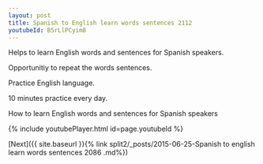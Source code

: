 ```yaml
---
layout: post
title: Spanish to English learn words sentences 2112 
youtubeId: B5rLlPCyim8
---
```

 
 
Helps to learn English words and sentences for Spanish speakers.

Opportunitiy to repeat the words sentences. 

Practice English language. 
 
10 minutes practice every day. 
 
How to learn English words and sentences for Spanish speakers 
 
{% include youtubePlayer.html id=page.youtubeId %}
 
 
[Next]({{ site.baseurl }}{% link  split2/_posts/2015-06-25-Spanish to english learn words sentences 2086 .md%})
 
